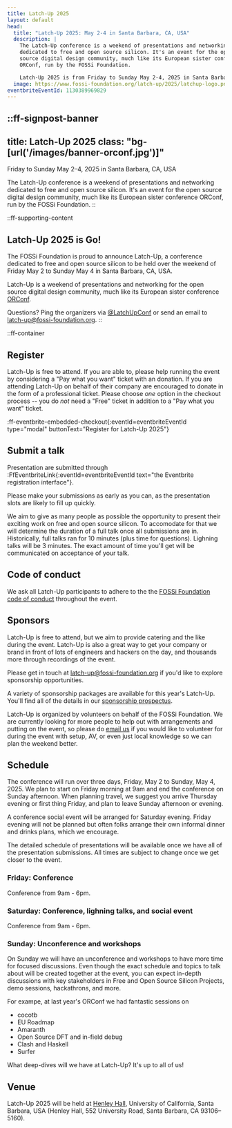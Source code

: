 ```yaml
---
title: Latch-Up 2025
layout: default
head:
  title: "Latch-Up 2025: May 2-4 in Santa Barbara, CA, USA"
  description: |
    The Latch-Up conference is a weekend of presentations and networking
    dedicated to free and open source silicon. It's an event for the open
    source digital design community, much like its European sister conference
    ORConf, run by the FOSSi Foundation.

    Latch-Up 2025 is from Friday to Sunday May 2-4, 2025 in Santa Barbara, CA.
  image: https://www.fossi-foundation.org/latch-up/2025/latchup-logo.png
eventbriteEventId: 1130389969829
---
```


::ff-signpost-banner
---
title: Latch-Up 2025
class: "bg-[url('/images/banner-orconf.jpg')]"
---

Friday to Sunday May 2&ndash;4, 2025 in Santa Barbara, CA, USA

The Latch-Up conference is a weekend of presentations and networking dedicated to free and open source silicon. It's an event for the open source digital design community, much like its European sister conference ORConf, run by the FOSSi Foundation.
::


::ff-supporting-content
## Latch-Up 2025 is Go!

The FOSSi Foundation is proud to announce Latch-Up, a conference dedicated to free and open source silicon to be held over the weekend of Friday May 2 to Sunday May 4 in Santa Barbara, CA, USA.

Latch-Up is a weekend of presentations and networking for the open source digital design community, much like its European sister conference [ORConf](https://orconf.org).

Questions? Ping the organizers via [@LatchUpConf](https://twitter.com/LatchUpConf) or send an email to [latch-up@fossi-foundation.org](mailto:latch-up@fossi-foundation.org?subject=Question).
::


::ff-container

## Register

Latch-Up is free to attend.
If you are able to, please help running the event by considering a "Pay what you want" ticket with an donation.
If you are attending Latch-Up on behalf of their company are encouraged to donate in the form of a professional ticket.
Please choose *one* option in the checkout process -- you do *not* need a "Free" ticket in addition to a "Pay what you want" ticket.

:ff-eventbrite-embedded-checkout{:eventId=eventbriteEventId type="modal" buttonText="Register for Latch-Up 2025"}

## Submit a talk

Presentation are submitted through :FfEventbriteLink{:eventId=eventbriteEventId text="the Eventbrite registration interface"}.

Please make your submissions as early as you can, as the presentation slots are likely to fill up quickly.

We aim to give as many people as possible the opportunity to present their exciting work on free and open source silicon.
To accomodate for that we will determine the duration of a full talk once all submissions are in.
Historically, full talks ran for 10 minutes (plus time for questions).
Lighning talks will be 3 minutes.
The exact amount of time you'll get will be communicated on acceptance of your talk.

## Code of conduct

We ask all Latch-Up participants to adhere to the the [FOSSi Foundation code of conduct](/code-of-conduct) throughout the event.

## Sponsors

Latch-Up is free to attend, but we aim to provide catering and the like during the event. Latch-Up is also a great way to get your company or brand in front of lots of engineers and hackers on the day, and thousands more through recordings of the event.

Please get in touch at [latch-up@fossi-foundation.org](mailto:latch-up@fossi-foundation.org?subject=Sponsorship) if you'd like to explore sponsorship opportunities.

A variety of sponsorship packages are available for this year's Latch-Up.
You'll find all of the details in our [sponsorship prospectus](latch-up_2025_sponsorship_prospectus.pdf).

Latch-Up is organized by volunteers on behalf of the FOSSi Foundation. We are currently looking for more people to help out with arrangements and putting on the event, so please do [email us](mailto:latch-up@fossi-foundation.org?subject=Volunteering) if you would like to volunteer for during the event with setup, AV, or even just local knowledge so we can plan the weekend better.

## Schedule

The conference will run over three days, Friday, May 2 to Sunday, May 4, 2025.
We plan to start on Friday morning at 9am and end the conference on Sunday afternoon.
When planning travel, we suggest you arrive Thursday evening or first thing Friday, and plan to leave Sunday afternoon or evening.

A conference social event will be arranged for Saturday evening.
Friday evening will not be planned but often folks arrange their own informal dinner and drinks plans, which we encourage.

The detailed schedule of presentations will be available once we have all of the presentation submissions.
All times are subject to change once we get closer to the event.

### Friday: Conference

Conference from 9am - 6pm.

### Saturday: Conference, lighning talks, and social event

Conference from 9am - 6pm.

### Sunday: Unconference and workshops

On Sunday we will have an unconference and workshops to have more time for focused discussions.
Even though the exact schedule and topics to talk about will be created together at the event, you can expect in-depth discussions with key stakeholders in Free and Open Source Silicon Projects, demo sessions, hackathrons, and more.

For exampe, at last year's ORConf we had fantastic sessions on
* cocotb
* EU Roadmap
* Amaranth
* Open Source DFT and in-field debug
* Clash and Haskell
* Surfer

What deep-dives will we have at Latch-Up?
It's up to all of us!

## Venue

Latch-Up 2025 will be held at [Henley Hall](https://iee.ucsb.edu/henley-hall), University of California, Santa Barbara, USA (Henley Hall, 552 University Road, Santa Barbara, CA 93106–5160).

